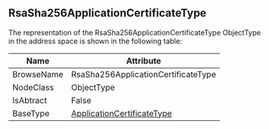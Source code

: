 <!-- objecttype -->
## RsaSha256ApplicationCertificateType

The representation of the RsaSha256ApplicationCertificateType ObjectType in the address space is shown in the following table:  

|Name|Attribute|
|---|---|
|BrowseName|RsaSha256ApplicationCertificateType|
|NodeClass|ObjectType|
|IsAbtract|False|
|BaseType|[ApplicationCertificateType](../../../Part12/ObjectTypes/ApplicationCertificateType/readme.md)|

